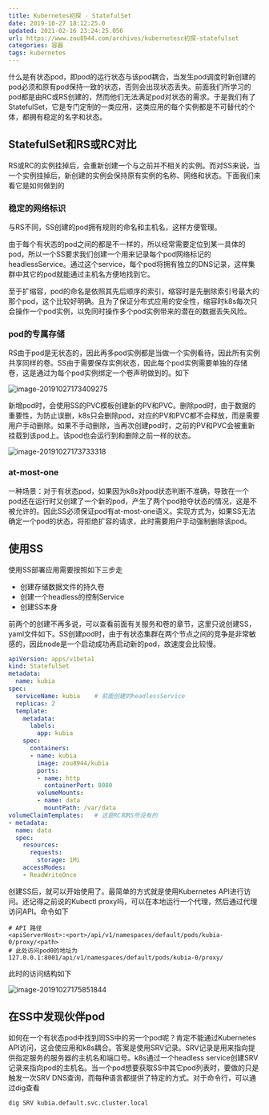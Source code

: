 ```yaml
---
title: Kubernetes初探 - StatefulSet
date: 2019-10-27 18:12:25.0
updated: 2021-02-16 23:24:25.056
url: https://www.zou8944.com/archives/kubernetesc初探-statefulset
categories: 容器
tags: kubernetes
---
```



什么是有状态pod，即pod的运行状态与该pod耦合，当发生pod调度时新创建的pod必须和原有pod保持一致的状态，否则会出现状态丢失。前面我们所学习的pod都是由RC或RS创建的，然而他们无法满足pod对状态的需求。于是我们有了StatefulSet，它是专门定制的一类应用，这类应用的每个实例都是不可替代的个体，都拥有稳定的名字和状态。
<!-- more -->
## StatefulSet和RS或RC对比

RS或RC的实例挂掉后，会重新创建一个与之前并不相关的实例。而对SS来说，当一个实例挂掉后，新创建的实例会保持原有实例的名称、网络和状态。下面我们来看它是如何做到的

### 稳定的网络标识

与RS不同，SS创建的pod拥有规则的命名和主机名，这样方便管理。

由于每个有状态的pod之间的都是不一样的，所以经常需要定位到某一具体的pod，所以一个SS要求我们创建一个用来记录每个pod网络标记的headlessService。通过这个service，每个pod将拥有独立的DNS记录，这样集群中其它的pod就能通过主机名方便地找到它。

至于扩缩容，pod的命名是依照其先后顺序的索引，缩容时是先删除索引号最大的那个pod，这个比较好明确。且为了保证分布式应用的安全性，缩容时k8s每次只会操作一个pod实例，以免同时操作多个pod实例带来的潜在的数据丢失风险。

### pod的专属存储

RS由于pod是无状态的，因此再多pod实例都是当做一个实例看待，因此所有实例共享同样的卷。SS由于需要保存实例状态，因此每个pod实例需要单独的存储卷，这是通过为每个pod实例绑定一个卷声明做到的。如下

![image-20191027173409275](
https://gdz.oss-cn-shenzhen.aliyuncs.com/hexo/Kubernetes%20-%20StatefulSet/image-20191027173409275.png)

新增pod时，会使用SS的PVC模板创建新的PV和PVC。删除pod时，由于数据的重要性，为防止误删，k8s只会删除pod，对应的PV和PVC都不会释放，而是需要用户手动删除。如果不手动删除，当再次创建pod时，之前的PV和PVC会被重新挂载到该pod上。该pod也会运行到和删除之前一样的状态。

![image-20191027173733318](
https://gdz.oss-cn-shenzhen.aliyuncs.com/hexo/Kubernetes%20-%20StatefulSet/image-20191027173733318.png)

### at-most-one

一种场景：对于有状态pod，如果因为k8s对pod状态判断不准确，导致在一个pod还在运行时又创建了一个新的pod，产生了两个pod抢夺状态的情况，这是不被允许的。因此SS必须保证pod有at-most-one语义。实现方式为，如果SS无法确定一个pod的状态，将拒绝扩容的请求，此时需要用户手动强制删除该pod。

## 使用SS 

使用SS部署应用需要按照如下三步走

- 创建存储数据文件的持久卷
- 创建一个headless的控制Service
- 创建SS本身

前两个的创建不再多说，可以查看前面有关服务和卷的章节，这里只说创建SS，yaml文件如下。SS创建pod时，由于有状态集群在两个节点之间的竞争是非常敏感的，因此node是一个启动成功再启动新的pod，故速度会比较慢。

```yaml
apiVersion: apps/v1beta1
kind: StatefulSet
metadata:
  name: kubia
spec:
  serviceName: kubia	# 前面创建的headlessService
  replicas: 2
  template:
    metadata:
      labels:
        app: kubia
    spec:
      containers:
      - name: kubia
        image: zou8944/kubia
        ports:
        - name: http
          containerPort: 8080
        volumeMounts:
        - name: data
          mountPath: /var/data
volumeClaimTemplates:	# 这是RC和RS所没有的
- metadata:
  name: data
  spec:
    resources:
      requests:
        storage: 1Mi
    accessModes:
    - ReadWriteOnce
```

创建SS后，就可以开始使用了。最简单的方式就是使用Kubernetes API进行访问。还记得之前说的Kubectl proxy吗，可以在本地运行一个代理，然后通过代理访问API。命令如下

```shell
# API 路径
<apiServerHost>:<port>/api/v1/namespaces/default/pods/kubia-0/proxy/<path>
# 此处访问pod0的地址为
127.0.0.1:8001/api/v1/namespaces/default/pods/kubia-0/proxy/
```

此时的访问结构如下

![image-20191027175851844](
https://gdz.oss-cn-shenzhen.aliyuncs.com/hexo/Kubernetes%20-%20StatefulSet/image-20191027175851844.png)

## 在SS中发现伙伴pod

如何在一个有状态pod中找到同SS中的另一个pod呢？肯定不能通过Kubernetes API访问，这会使应用和k8s耦合。答案是使用SRV记录。SRV记录是用来指向提供指定服务的服务器的主机名和端口号。k8s通过一个headless service创建SRV记录来指向pod的主机名。当一个pod想要获取SS中其它pod列表时，要做的只是触发一次SRV DNS查询，而每种语言都提供了特定的方式。对于命令行，可以通过dig查看

```shell
dig SRV kubia.default.svc.cluster.local
```